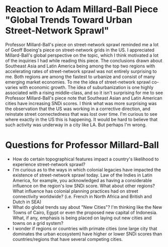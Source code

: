 # Reaction to Adam Millard-Ball Piece "Global Trends Toward Urban Street-Network Sprawl"
Professor Millard-Ball's piece on street-network sprawl reminded me a lot of Geoff Boeing's piece on street-network grids in the US. I appreciated Millard-Ball's global perspective on the topic, which I think motivated a lot of the inquiries I had while reading this piece. The conclusions drawn about Southeast Asia and Latin America being among the top two regions with accelerating rates of street-network sprawl was not entirely surprising to me. Both regions are among the fastest to urbanize and consist of many emerging market economies. To me the idea of street-network sprawl co-varies with economic growth. The idea of suburbanization is one highly associated with a rising middle-class, and so it isn't surprising for me to see Professor Millard-Ball's piece note that Southeast Asian and Latin American cities have increasing SNDi scores. I think what was more surprising was the observation that the US was working in a corrective direction, and reinstate street connectedness that was lost over time. I'm curious to see where exactly in the US this is happening. It would be hard to believe that such activity was underway in a city like LA. But perhaps I'm wrong. 

# Questions for Professor Millard-Ball
* How do certain topographical features impact a country's likelihood to experience street-network sprawl?
* I'm curious as to the ways in which colonial legacies have impacted the existence of street-network sprawl today. Law of the Indies in Latin America, for example, you acknowledged as having a considerable influence on the region's low SNDi score. What about other regions? What influence has colonial planning practices had on  street connectivity worldwide? (i.e. French in  North Africa and British and Dutch in SEA)
* What do global trends say about "New Cities"? I'm thinking like the New Towns of Cairo, Egypt or even the proposed new capital of Indonesia. What, if any, emphasis is being placed on laying out new cities and towns on a grid system?
* I wonder if regions or countries with primate cities (one large city that dominates the urban ecosystem) have higher or lower SNDi scores than countries/regions that have several competing cities. 
